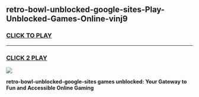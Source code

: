 
## retro-bowl-unblocked-google-sites-Play-Unblocked-Games-Online-vinj9
<h3>
<a href="https://premium76.site?title=retro-bowl-unblocked-google-sites&ref=25A">CLICK TO PLAY</a></h3>
<hr>

<h3>
<a href="https://premium76.site?title=retro-bowl-unblocked-google-sites&ref=25A">CLICK 2 PLAY</a>
  
</h3>

<a href="https://premium76.site?title=retro-bowl-unblocked-google-sites&ref=25A"><img src="https://clearcache.store/games.png"></a>


**retro-bowl-unblocked-google-sites games unblocked: Your Gateway to Fun and Accessible Online Gaming**
